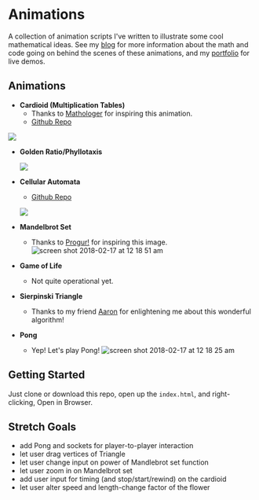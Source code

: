 
# Animations
A collection of animation scripts I've written to illustrate some cool mathematical ideas. See my [blog](http://zstout.com/#/math) for more information about the math and code going on behind the scenes of these animations, and my [portfolio](http://zstout.com/#/portfolio) for live demos.

## Animations
- **Cardioid (Multiplication Tables)**
    - Thanks to [Mathologer](http://www.youtube.com/watch?v=qhbuKbxJsk8) for inspiring this animation.
    - [Github Repo](http://github.com/zackstout/Cardioid-animation)
<!-- ![screen shot 2018-02-17 at 12 20 38 am](https://user-images.githubusercontent.com/29472568/36338585-03bd5992-1379-11e8-8173-5e5acfb72ed9.png) -->
![](https://media.giphy.com/media/1fjEtBpVYD6PBMw1tf/giphy.gif)

- **Golden Ratio/Phyllotaxis**
    <!-- ![screenshot](https://user-images.githubusercontent.com/29472568/36338581-db18c062-1378-11e8-8eb5-66bc740ff833.png) -->
    ![](https://media.giphy.com/media/47GVENlu7UO8nCAstA/giphy.gif)

- **Cellular Automata**
    - [Github Repo](https://github.com/zackstout/cellular-automata)
    <!-- ![screen shot 2018-02-17 at 12 19 07 am](https://user-images.githubusercontent.com/29472568/36338589-0e29a9c6-1379-11e8-8dcc-100a873bff6d.png) -->
    ![](https://media.giphy.com/media/27bOn2mX7EWnIDan7u/giphy.gif)

- **Mandelbrot Set**
    - Thanks to [Progur!](http://progur.com/2017/02/create-mandelbrot-fractal-javascript.html) for inspiring this image.
    ![screen shot 2018-02-17 at 12 18 51 am](https://user-images.githubusercontent.com/29472568/36338597-3cb5e782-1379-11e8-8111-1d87497c9e7d.png)

- **Game of Life**
    - Not quite operational yet.

- **Sierpinski Triangle**
    - Thanks to my friend [Aaron](http://github.com/bozeman42) for enlightening me about this wonderful algorithm!

- **Pong**
    - Yep! Let's play Pong!
    ![screen shot 2018-02-17 at 12 18 25 am](https://user-images.githubusercontent.com/29472568/36338598-44b3650e-1379-11e8-8a11-78ac9af6869f.png)


## Getting Started
Just clone or download this repo, open up the `index.html`, and right-clicking, Open in Browser.

## Stretch Goals
- add Pong and sockets for player-to-player interaction
- let user drag vertices of Triangle
- let user change input on power of Mandlebrot set function
- let user zoom in on Mandelbrot set
- add user input for timing (and stop/start/rewind) on the cardioid
- let user alter speed and length-change factor of the flower
